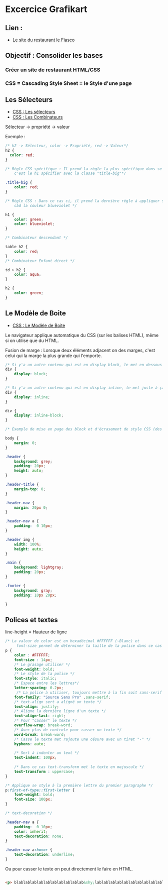 # Excercice Grafikart

## Lien :

- [Le site du restaurant le Fiasco](https://allantur.github.io/Genese/Developpeur/HTML-CSS-JavaScript/002-Projet_restaurant/index.html)

## Objectif : Consolider les bases

### Créer un site de restaurant HTML/CSS

### CSS = Cascading Style Sheet = le Style d'une page

## Les Sélecteurs

- [CSS : Les sélecteurs](https://developer.mozilla.org/fr/docs/Web/CSS/Attribute_selectors)
- [CSS : Les Combinateurs](https://developer.mozilla.org/fr/docs/Learn/CSS/Building_blocks/Selectors/Combinators)

Sélecteur -> propriété -> valeur

Exemple :

```css
/* h2 -> Sélecteur, color -> Propriété, red -> Valeur*/
h2 {
  color: red;
}

/* Règle CSS spécifique : Il prend la règle la plus spécifique dans se cas, 
    c'est le h1 spécifier avec la classe "title-big"*/

.title-big {
    color: red;
}

/* Règle CSS : Dans ce cas ci, il prend la dernière règle à appliquer sur tous les h1, 
    càd la couleur blueviolet */

h1 {
    color: green;
    color: blueviolet;
}

/* Combinateur descendant */

table h2 {
    color: red;
}
/* Combinateur Enfant direct */

td > h2 {
    color: aqua;
}

h2 {
    color: green;
}
```

## Le Modèle de Boite

- [CSS : Le Modèle de Boite](https://developer.mozilla.org/en-US/docs/Learn/CSS/Building_blocks/The_box_model)


Le navigateur applique automatique du CSS (sur les balises HTML), même si on utilise que du HTML.

Fusion de marge : Lorsque deux éléments adjacent on des marges, c'est celui qui la marge la plus grande qui l'emporte.

```css
/* Si y'a un autre contenu qui est en display block, le met en dessous */
div {
    display: block;
}

/* Si y'a un autre contenu qui est en display inline, le met juste à ça droite (comme une nav) */
div {
    display: inline;
}

div {
    display: inline-block;
}

/* Exemple de mise en page des block et d'écrasement de style CSS (des style HTML mis de base par le navigateur) */

body {
    margin: 0;
}

.header {
    background: grey;
    padding: 20px;
    height: auto;
}

.header-title {
    margin-top: 0;
}

.header-nav {
    margin: 20px 0;
}

.header-nav a {
    padding:  0 10px;
}

.header img {
    width: 100%;
    height: auto;
}

.main {
    background: lightgray;
    padding: 20px;
}

.footer {
    background: gray;
    padding: 10px 20px;

}
```

## Polices et textes

line-height = Hauteur de ligne

```css
/* La valeur de color est en hexadécimal #FFFFFF (~Blanc) et
     font-size permet de déterminer la taille de la police dans ce cas 14 pixels */
p {
    color : #FFFFFF;
    font-size : 14px;
    /* Le grasage utiliser */
    font-weight: bold;
    /* Le style de la police */
    font-style: italic;
    /* Espace entre les lettres*/
    letter-spacing: 0.2px;
     /* La police à utiliser, toujours mettre à la fin soit sans-serif ou serif */
    font-family: "Source Sans Pro" ,sans-serif;
    /* text-align sert a aligné un texte */
    text-align: justify;
    /* Aligne la dernière ligne d'un texte */
    text-align-last: right;
    /* Pour "casser" le texte */
    overflow-wrap: break-word;
    /* Avec plus de controle pour casser un texte */
    word-break: break-word;
    /* Casse le texte met rajoute une césure avec un tiret "-" */
    hyphens: auto;

    /* Sert à indenter un text */
    text-indent: 100px;
    
    /* Dans ce cas text-transform met le texte en majuscule */
    text-transform : uppercase;
}

/* Applique se style à la première lettre du premier paragraphe */
p:first-of-type::first-letter {
    font-weight: bold;
    font-size: 100px;
}

/* text-decoration */

.header-nav a {
    padding:  0 10px;
    color: inherit;
    text-decoration: none;
}

.header-nav a:hover {
    text-decoration: underline;
}

```
Ou pour casser le texte on peut directement le faire en HTML.

```html

<p> blablablablablablablablablablab&shy;lablablablablablablablablablablablablablablablablabla </p>

```
